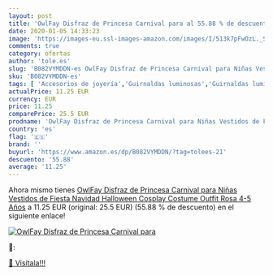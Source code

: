 ```yaml
---
layout: post
title: 'OwlFay Disfraz de Princesa Carnival para al 55.88 % de descuento'
date: 2020-01-05 14:33:23
image: 'https://images-eu.ssl-images-amazon.com/images/I/513k7pFwOzL._SL400_.jpg'
comments: true
category: ofertas
author: 'tole.es'
slug: 'B082VYMDDN-es OwlFay Disfraz de Princesa Carnival para Niñas Vestidos de...'
sku: 'B082VYMDDN-es'
tags: [ 'Accesorios de joyería','Guirnaldas luminosas','Guirnaldas luminosas de interior','Iluminación','Joyería','Limpieza y cuidado de joyas','navidad', ]
actualPrice: 11.25 EUR
currency: EUR
price: 11.25
comparePrice: 25.5 EUR
prodname: 'OwlFay Disfraz de Princesa Carnival para Niñas Vestidos de Fiesta Navidad Halloween Cosplay Costume Outfit Rosa 4-5 Años'
country: 'es'
flag: '🇪🇸'
brand: ''
buyurl: 'https://www.amazon.es/dp/B082VYMDDN/?tag=tolees-21'
descuento: '55.88'
average: '11.25'
---
```


Ahora mismo tienes [OwlFay Disfraz de Princesa Carnival para Niñas Vestidos de Fiesta Navidad Halloween Cosplay Costume Outfit Rosa 4-5 Años](https://www.amazon.es/dp/B082VYMDDN/?tag=tolees-21) a 11.25 EUR (original: 25.5 EUR) (55.88 %  de descuento) en el siguiente enlace!

[![OwlFay Disfraz de Princesa Carnival para](https://images-eu.ssl-images-amazon.com/images/I/513k7pFwOzL._SL400_.jpg)](https://www.amazon.es/dp/B082VYMDDN/?tag=tolees-21)

🔎:


[🛒 Visítala!!!](https://www.amazon.es/dp/B082VYMDDN/?tag=tolees-21)
